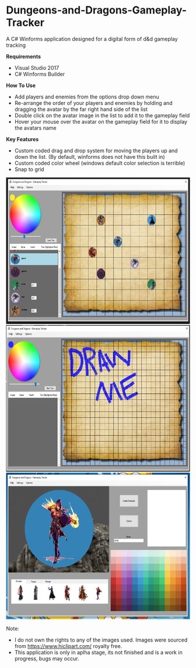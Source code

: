 # Dungeons-and-Dragons-Gameplay-Tracker

A C# Winforms application designed for a digital form of d&d gameplay tracking


<b>Requirements</b>
- Visual Studio 2017
- C# Winforms Builder



<b>How To Use</b>
- Add players and enemies from the options drop down menu
- Re-arrange the order of your players and enemies by holding and dragging the avatar by the far right hand side of the list
- Double click on the avatar image in the list to add it to the gameplay field
- Hover your mouse over the avatar on the gameplay field for it to display the avatars name



<b>Key Features</b>
- Custom coded drag and drop system for moving the players up and down the list. (By default, winforms does not have this built in)
- Custom coded color wheel (windows default color selection is terrible)
- Snap to grid


<img src="readmeImages/d%26dpic.PNG" width="600" height="400">

<img src="readmeImages/DrawingEg.PNG" width="600" height="400">

<img src="readmeImages/screenshot_enemycreation.PNG" width="600" height="400">

Note: 
- I do not own the rights to any of the images used. Images were sourced from https://www.hiclipart.com/ royalty free.
- This application is only in aplha stage, its not finished and is a work in progress, bugs may occur.



